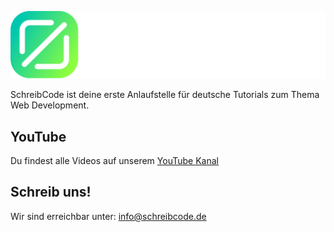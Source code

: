 ![SchreibCode Logo auf transparentem Hintergrund](../img/logo-long-light.png)

SchreibCode ist deine erste Anlaufstelle für deutsche Tutorials zum Thema 
Web Development.

## YouTube

Du findest alle Videos auf unserem [YouTube Kanal](https://www.youtube.com/channel/UC1NIFAe0XtxsPKWCJU-4O0A)

## Schreib uns!

Wir sind erreichbar unter: [info@schreibcode.de](mailto:info@schreibcode.de)

